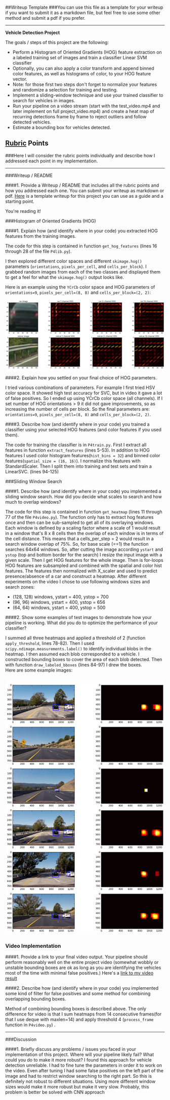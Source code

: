 ##Writeup Template
###You can use this file as a template for your writeup if you want to submit it as a markdown file, but feel free to use some other method and submit a pdf if you prefer.

---

**Vehicle Detection Project**

The goals / steps of this project are the following:

* Perform a Histogram of Oriented Gradients (HOG) feature extraction on a labeled training set of images and train a classifier Linear SVM classifier
* Optionally, you can also apply a color transform and append binned color features, as well as histograms of color, to your HOG feature vector. 
* Note: for those first two steps don't forget to normalize your features and randomize a selection for training and testing.
* Implement a sliding-window technique and use your trained classifier to search for vehicles in images.
* Run your pipeline on a video stream (start with the test_video.mp4 and later implement on full project_video.mp4) and create a heat map of recurring detections frame by frame to reject outliers and follow detected vehicles.
* Estimate a bounding box for vehicles detected.

[//]: # (Image References)
[image1]: ./output_images/hog.png
[image2]: ./output_images/car_boxes.png
[video1]: ./project_video.mp4

## [Rubric](https://review.udacity.com/#!/rubrics/513/view) Points
###Here I will consider the rubric points individually and describe how I addressed each point in my implementation.  

---
###Writeup / README

####1. Provide a Writeup / README that includes all the rubric points and how you addressed each one.  You can submit your writeup as markdown or pdf.  [Here](https://github.com/udacity/CarND-Vehicle-Detection/blob/master/writeup_template.md) is a template writeup for this project you can use as a guide and a starting point.  

You're reading it!

###Histogram of Oriented Gradients (HOG)

####1. Explain how (and identify where in your code) you extracted HOG features from the training images.

The code for this step is contained in function `get_hog_features` (lines 16 through 28 of the file `P4lib.py`).  

I then explored different color spaces and different `skimage.hog()` parameters (`orientations`, `pixels_per_cell`, and `cells_per_block`).  I grabbed random images from each of the two classes and displayed them to get a feel for what the `skimage.hog()` output looks like.

Here is an example using the `YCrCb` color space and HOG parameters of `orientations=9`, `pixels_per_cell=(8, 8)` and `cells_per_block=(2, 2)`:

![alt text][image1]

####2. Explain how you settled on your final choice of HOG parameters.

I tried various combinations of parameters. For example I first tried HSV color space. It showed high test accuracy for SVC, but in video it gave a lot of false positives. So I ended up using YCrCb color space (all channels). If I set number of HOG orientations > 9 it did not gave improvements, so as increasing the number of cells per block. So the final parameters are:  `orientations=9`, `pixels_per_cell=(8, 8)` and `cells_per_block=(2, 2)`.

####3. Describe how (and identify where in your code) you trained a classifier using your selected HOG features (and color features if you used them).

The code for training the classifier is in `P4train.py`. First I extract all features in function `extract_features` (lines 5-53).  In addition to HOG features I used color histogram features(`hist_bins = 32`) and binned color features(`spatial_size = (16, 16)`). 
I normalize this features  with StandardScaler. Then I split them into training and test sets and train a LinearSVC. (lines 94-125)

###Sliding Window Search

####1. Describe how (and identify where in your code) you implemented a sliding window search.  How did you decide what scales to search and how much to overlap windows?

The code for this step is contained in function `get_heatmap` (lines 11 through 77 of the file `P4video.py`). 
The function only has to extract hog features once and then can be sub-sampled to get all of its overlaying windows. Each window is defined by a scaling factor where a scale of 1 would result in a window that's 8 x 8 cells then the overlap of each window is in terms of the cell distance. This means that a cells_per_step = 2 would result in a search window overlap of 75%.
So, for base scale (==1) the function searches 64x64 windows. So, after cutting the image according `ystart` and `ystop` (top and bottom border for the search) I  resize the input image with a given scale. Then I get HOG features for the whole image. Then is for-loops HOG features are subsampled and combined with the spatial and color hist features. The features then normalized with X_scaler and used to predict presence/absence of a car and construct a heatmap.
After different experiments on the video I chose to use following windows sizes and search zones: 

* (128, 128) windows, ystart = 400, ystop = 700
* (96, 96) windows, ystart = 400, ystop = 656
* (64, 64) windows, ystart = 400, ystop = 500 

####2. Show some examples of test images to demonstrate how your pipeline is working.  What did you do to optimize the performance of your classifier?

I summed all three heatmaps and applied a threshold of 2 (function `apply_threshold`, lines 78-82). Then I used `scipy.ndimage.measurements.label()` to identify individual blobs in the heatmap.  I then assumed each blob corresponded to a vehicle.  I constructed bounding boxes to cover the area of each blob detected. Then with function `draw_labeled_bboxes` (lines 84-97) I drew the boxes.  
Here are some example images:

![alt text][image2]
---

### Video Implementation

####1. Provide a link to your final video output.  Your pipeline should perform reasonably well on the entire project video (somewhat wobbly or unstable bounding boxes are ok as long as you are identifying the vehicles most of the time with minimal false positives.)
Here's a [link to my video result](./project_output.mp4)


####2. Describe how (and identify where in your code) you implemented some kind of filter for false positives and some method for combining overlapping bounding boxes.

Method of combining bounding boxes is described above. The only difference for video is that I sum heatmaps from 14 consecutive frames(for that I use deque with maxlen=14) and apply threshold 4 (`process_frame` function in `P4video.py`) .


---

###Discussion

####1. Briefly discuss any problems / issues you faced in your implementation of this project.  Where will your pipeline likely fail?  What could you do to make it more robust?
I found this approach for vehicle detection unreliable. I had to fine tune the parameters in order it to work on the video. Even after tuning I had some false positives on the left part of the image and had to restrict window searching to the right part. So this is definitely not robust to different situations. Using more different window sizes would make it more robust but make it very slow. Probably, this problem is better be solved with CNN approach

